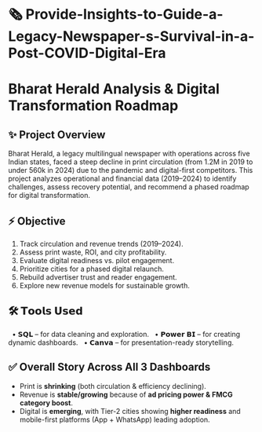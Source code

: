 # 🗞️ Provide-Insights-to-Guide-a-Legacy-Newspaper-s-Survival-in-a-Post-COVID-Digital-Era
# Bharat Herald Analysis & Digital Transformation Roadmap

## ✨ Project Overview
Bharat Herald, a legacy multilingual newspaper with operations across five Indian states, faced a steep decline in print circulation (from 1.2M in 2019 to under 560k in 2024) due to the pandemic and digital-first competitors. This project analyzes operational and financial data (2019–2024) to identify challenges, assess recovery potential, and recommend a phased roadmap for digital transformation.

## ⚡ Objective
1. Track circulation and revenue trends (2019–2024).  
2. Assess print waste, ROI, and city profitability.  
3. Evaluate digital readiness vs. pilot engagement.  
4. Prioritize cities for a phased digital relaunch.  
5. Rebuild advertiser trust and reader engagement.  
6. Explore new revenue models for sustainable growth.

## 🛠 𝗧𝗼𝗼𝗹𝘀 𝗨𝘀𝗲𝗱
  • 𝗦𝗤𝗟 – for data cleaning and exploration.
  • 𝗣𝗼𝘄𝗲𝗿 𝗕𝗜 – for creating dynamic dashboards.
  • 𝗖𝗮𝗻𝘃𝗮 – for presentation-ready storytelling.

## ✅ Overall Story Across All 3 Dashboards
* Print is **shrinking** (both circulation & efficiency declining).
* Revenue is **stable/growing** because of **ad pricing power & FMCG category boost**.
* Digital is **emerging**, with Tier-2 cities showing **higher readiness** and mobile-first platforms (App + WhatsApp) leading adoption.
